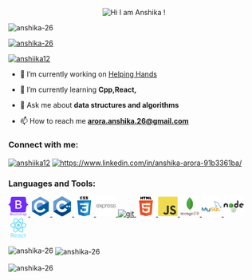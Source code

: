 <!-- <h1 align="center">Hi 👋, I'm Anshika Arora</h1>
<h3 align="center">A passionate frontend developer from India</h3> -->

<p align="center">
  <img src="./assets/recording (9).gif" alt="Hi I am Anshika !">
</p>

<p align="left"> <img src="https://komarev.com/ghpvc/?username=anshika-26&label=Profile%20views&color=0e75b6&style=flat" alt="anshika-26" /> </p>

<p align="left"> <a href="https://github.com/ryo-ma/github-profile-trophy"><img src="https://github-profile-trophy.vercel.app/?username=anshika-26" alt="anshika-26" /></a> </p>

<p align="left"> <a href="https://twitter.com/anshiika12" target="blank"><img src="https://img.shields.io/twitter/follow/anshiika12?logo=twitter&style=for-the-badge" alt="anshiika12" /></a> </p>

- 🔭 I’m currently working on [Helping Hands](https://github.com/ANSHIKA-26/Helping_Hands)

- 🌱 I’m currently learning **Cpp,React,**

- 💬 Ask me about **data structures and algorithms**

- 📫 How to reach me **arora.anshika.26@gmail.com**

<h3 align="left">Connect with me:</h3>
<p align="left">
<a href="https://twitter.com/anshiika12" target="blank"><img align="center" src="https://raw.githubusercontent.com/rahuldkjain/github-profile-readme-generator/master/src/images/icons/Social/twitter.svg" alt="anshiika12" height="30" width="40" /></a>
<a href="https://linkedin.com/in/https://www.linkedin.com/in/anshika-arora-91b3361ba/" target="blank"><img align="center" src="https://raw.githubusercontent.com/rahuldkjain/github-profile-readme-generator/master/src/images/icons/Social/linked-in-alt.svg" alt="https://www.linkedin.com/in/anshika-arora-91b3361ba/" height="30" width="40" /></a>
</p>

<h3 align="left">Languages and Tools:</h3>
<p align="left"> <a href="https://getbootstrap.com" target="_blank" rel="noreferrer"> <img src="https://raw.githubusercontent.com/devicons/devicon/master/icons/bootstrap/bootstrap-plain-wordmark.svg" alt="bootstrap" width="40" height="40"/> </a> <a href="https://www.cprogramming.com/" target="_blank" rel="noreferrer"> <img src="https://raw.githubusercontent.com/devicons/devicon/master/icons/c/c-original.svg" alt="c" width="40" height="40"/> </a> <a href="https://www.w3schools.com/cpp/" target="_blank" rel="noreferrer"> <img src="https://raw.githubusercontent.com/devicons/devicon/master/icons/cplusplus/cplusplus-original.svg" alt="cplusplus" width="40" height="40"/> </a> <a href="https://www.w3schools.com/css/" target="_blank" rel="noreferrer"> <img src="https://raw.githubusercontent.com/devicons/devicon/master/icons/css3/css3-original-wordmark.svg" alt="css3" width="40" height="40"/> </a> <a href="https://expressjs.com" target="_blank" rel="noreferrer"> <img src="https://raw.githubusercontent.com/devicons/devicon/master/icons/express/express-original-wordmark.svg" alt="express" width="40" height="40"/> </a> <a href="https://git-scm.com/" target="_blank" rel="noreferrer"> <img src="https://www.vectorlogo.zone/logos/git-scm/git-scm-icon.svg" alt="git" width="40" height="40"/> </a> <a href="https://www.w3.org/html/" target="_blank" rel="noreferrer"> <img src="https://raw.githubusercontent.com/devicons/devicon/master/icons/html5/html5-original-wordmark.svg" alt="html5" width="40" height="40"/> </a> <a href="https://developer.mozilla.org/en-US/docs/Web/JavaScript" target="_blank" rel="noreferrer"> <img src="https://raw.githubusercontent.com/devicons/devicon/master/icons/javascript/javascript-original.svg" alt="javascript" width="40" height="40"/> </a> <a href="https://www.mongodb.com/" target="_blank" rel="noreferrer"> <img src="https://raw.githubusercontent.com/devicons/devicon/master/icons/mongodb/mongodb-original-wordmark.svg" alt="mongodb" width="40" height="40"/> </a> <a href="https://www.mysql.com/" target="_blank" rel="noreferrer"> <img src="https://raw.githubusercontent.com/devicons/devicon/master/icons/mysql/mysql-original-wordmark.svg" alt="mysql" width="40" height="40"/> </a> <a href="https://nodejs.org" target="_blank" rel="noreferrer"> <img src="https://raw.githubusercontent.com/devicons/devicon/master/icons/nodejs/nodejs-original-wordmark.svg" alt="nodejs" width="40" height="40"/> </a> <a href="https://reactjs.org/" target="_blank" rel="noreferrer"> <img src="https://raw.githubusercontent.com/devicons/devicon/master/icons/react/react-original-wordmark.svg" alt="react" width="40" height="40"/> </a> </p>

<p><img align="left" src="https://github-readme-stats.vercel.app/api/top-langs?username=anshika-26&show_icons=true&locale=en&layout=compact" alt="anshika-26" /></p>

<p>&nbsp;<img align="center" src="https://github-readme-stats.vercel.app/api?username=anshika-26&show_icons=true&locale=en" alt="anshika-26" /></p>

<p><img align="center" src="https://github-readme-streak-stats.herokuapp.com/?user=anshika-26&" alt="anshika-26" /></p>

